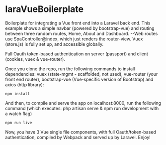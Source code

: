 # laraVueBoilerplate
Boilerplate for integrating a Vue front end into a Laravel back end. This example shows a simple navbar (powered by bootstrap-vue) and routing between three random routes, Home, About and Dashboard. --Web routes use SpaController@index, which just renders the router-view. Vuex (store.js) is fully set up, and accessible globally.

Full Oauth token-based authentication on server (passport) and client (cookies, vuex & vue-router).


Once you clone the repo, run the following commands to install dependencies: vuex (state-mgmt - scaffolded, not used), vue-router (your front end router), bootstrap-vue (Vue-specific version of Bootstrap) and axios (http library):

```
npm install
``` 

And then, to compile and serve the app on localhost:8000, run the following command (which executes: php artisan serve & npm run development with a watch flag)

```
npm run live
``` 

Now, you have 3 Vue single file components, with full Oauth/token-based authentication, compiled by Webpack and served up by Laravel.  Enjoy!
